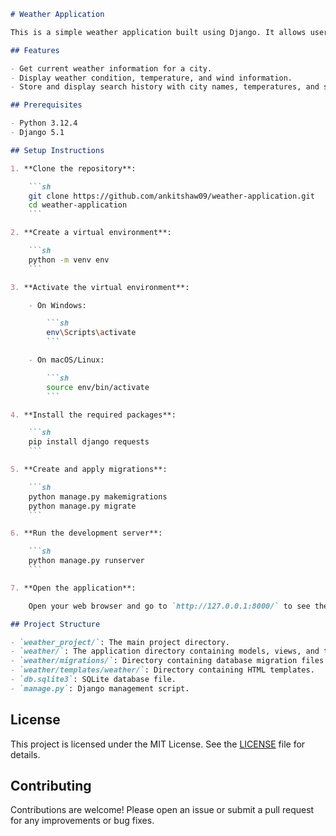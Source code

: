 ```markdown
# Weather Application

This is a simple weather application built using Django. It allows users to enter a city name and get the current weather information for that city. The application also keeps a history of searched cities along with their temperatures.

## Features

- Get current weather information for a city.
- Display weather condition, temperature, and wind information.
- Store and display search history with city names, temperatures, and search dates.

## Prerequisites

- Python 3.12.4
- Django 5.1

## Setup Instructions

1. **Clone the repository**:

    ```sh
    git clone https://github.com/ankitshaw09/weather-application.git
    cd weather-application
    ```

2. **Create a virtual environment**:

    ```sh
    python -m venv env
    ```

3. **Activate the virtual environment**:

    - On Windows:

        ```sh
        env\Scripts\activate
        ```

    - On macOS/Linux:

        ```sh
        source env/bin/activate
        ```

4. **Install the required packages**:

    ```sh
    pip install django requests
    ```

5. **Create and apply migrations**:

    ```sh
    python manage.py makemigrations
    python manage.py migrate
    ```

6. **Run the development server**:

    ```sh
    python manage.py runserver
    ```

7. **Open the application**:

    Open your web browser and go to `http://127.0.0.1:8000/` to see the weather application in action.

## Project Structure

- `weather_project/`: The main project directory.
- `weather/`: The application directory containing models, views, and templates.
- `weather/migrations/`: Directory containing database migration files.
- `weather/templates/weather/`: Directory containing HTML templates.
- `db.sqlite3`: SQLite database file.
- `manage.py`: Django management script.

```
## License

This project is licensed under the MIT License. See the [LICENSE](LICENSE) file for details.

## Contributing

Contributions are welcome! Please open an issue or submit a pull request for any improvements or bug fixes.
